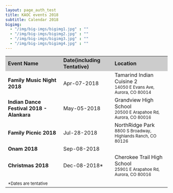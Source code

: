 ```yaml
---
layout: page_auth_test
title: KAOC events 2018
subtitle: Calendar 2018
bigimg:
  - "/img/big-imgs/bigimg1.jpg" : ""
  - "/img/big-imgs/bigimg2.jpg" : ""
  - "/img/big-imgs/bigimg3.jpg" : ""
  - "/img/big-imgs/bigimg4.jpg" : ""
---
```

<table align="center" style="border:0">
  <tr style="border:4;background:#cccccc"><td><strong>Event Name</strong></td><td><strong>Date(including Tentative)</strong></td><td><strong>Location</strong></td></tr>
<tr style="border:0;background:transparent"><td style="border:0"><strong>Family Music Night 2018</strong></td><td style="border:0">Apr-07-2018</td><td style="border:0">Tamarind Indian Cuisine 2 <br/> <font size="2">14050 E Evans Ave, Aurora, CO 80014</font></td></tr>
<tr style="background:transparent"><td style="border:0"><strong>Indian Dance Festival 2018 - Alankara</strong></td><td style="border:0">May-05-2018</td><td style="border:0"> Grandview High School <br/> <font size="2">20500 E Arapahoe Rd, Aurora, CO 80016</font> </td></tr>
<tr style="background:transparent"><td style="border:0"><strong>Family Picnic 2018</strong></td><td style="border:0">Jul-28-2018</td><td style="border:0">NorthRidge Park <br/> <font size="2">8800 S Broadway, Highlands Ranch, CO 80126</font></td></tr>
<tr style="background:transparent"><td style="border:0"><strong>Onam 2018</strong></td><td style="border:0">Sep-08-2018</td><td style="border:0"></td></tr>
<tr style="background:transparent"><td style="border:0"><strong>Christmas 2018</strong></td><td style="border:0">Dec-08-2018*</td><td style="border:0">Cherokee Trail High School <br/> <font size="2">25901 E Arapahoe Rd, Aurora, CO 80016</font> </td></tr>
  <tr style="background:transparent"><td style="border:0"></td><td style="border:0"></td><td style="border:0"></td></tr>  
<tr style="border:0;background:transparent"><td style="border:0">
  <font size="2">*Dates are tentative</font>
  </td></tr></table>
